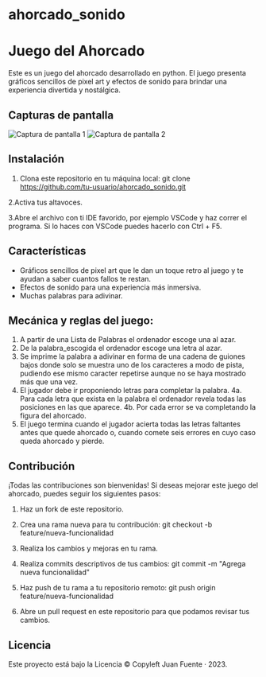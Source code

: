 # ahorcado_sonido

# Juego del Ahorcado

Este es un juego del ahorcado desarrollado en python. El juego presenta gráficos sencillos de pixel art y efectos de sonido para brindar una experiencia divertida y nostálgica.

## Capturas de pantalla

![Captura de pantalla 1](screenshot1.png)
![Captura de pantalla 2](screenshot2.png)

## Instalación

1. Clona este repositorio en tu máquina local:
git clone https://github.com/tu-usuario/ahorcado_sonido.git

2.Activa tus altavoces. 

3.Abre el archivo con ti IDE favorido, por ejemplo VSCode y haz correr el programa. Si lo haces con VSCode puedes hacerlo con Ctrl + F5. 

## Características

- Gráficos sencillos de pixel art que le dan un toque retro al juego y te ayudan a saber cuantos fallos te restan.
- Efectos de sonido para una experiencia más inmersiva.
- Muchas palabras para adivinar.

## Mecánica y reglas del juego:
1. A partir de una Lista de Palabras el ordenador escoge una al azar.
2. De la palabra_escogida el ordenador escoge una letra al azar.
3. Se imprime la palabra a adivinar en forma de una cadena de guiones bajos donde
    solo se muestra uno de los caracteres a modo de pista, pudiendo ese mismo caracter repetirse aunque no se haya mostrado más que una vez.
4. El jugador debe ir proponiendo letras para completar la palabra.
    4a. Para cada letra que exista en la palabra el ordenador revela todas las
        posiciones en las que aparece.
    4b. Por cada error se va completando la figura del ahorcado.
5. El juego termina cuando el jugador acierta todas las letras faltantes antes que
    quede ahorcado o, cuando comete seis errores en cuyo caso queda ahorcado y pierde.
   

## Contribución

¡Todas las contribuciones son bienvenidas! Si deseas mejorar este juego del ahorcado, puedes seguir los siguientes pasos:

1. Haz un fork de este repositorio.
2. Crea una rama nueva para tu contribución:
git checkout -b feature/nueva-funcionalidad

3. Realiza los cambios y mejoras en tu rama.
4. Realiza commits descriptivos de tus cambios:
git commit -m "Agrega nueva funcionalidad"

5. Haz push de tu rama a tu repositorio remoto:
git push origin feature/nueva-funcionalidad

6. Abre un pull request en este repositorio para que podamos revisar tus cambios.

## Licencia

Este proyecto está bajo la Licencia © Copyleft Juan Fuente · 2023. 
